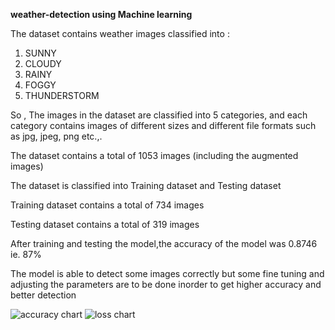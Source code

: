 **weather-detection using Machine learning**

The dataset contains weather images classified into :

1. SUNNY
2. CLOUDY
3. RAINY
4. FOGGY
5. THUNDERSTORM

So , The images in the dataset are classified into 5 categories, and each category contains images of different sizes and different file formats such as jpg, jpeg, png etc.,.

The dataset contains a total of 1053 images (including the augmented images)

The dataset is classified into Training dataset and Testing dataset

Training dataset contains a total of 734 images

Testing dataset contains a total of 319 images

After training and testing the model,the accuracy of the model was 0.8746 ie. 87%

The model is able to detect some images correctly but some fine tuning and adjusting the parameters are to be done inorder to get higher accuracy and better detection

![accuracy chart](./Downloads/acc.png)
![loss chart](./Downloads/loss.png)

